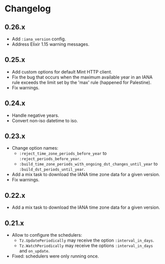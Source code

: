 # Changelog

## 0.26.x

* Add `:iana_version` config.
* Address Elixir 1.15 warning messages.

## 0.25.x

* Add custom options for default Mint HTTP client.
* Fix the bug that occurs when the maximum available year in an IANA rule exceeds
  the limit set by the 'max' rule (happened for Palestine).
* Fix warnings.

## 0.24.x

* Handle negative years.
* Convert non-iso datetime to iso.

## 0.23.x

* Change option names:
  * `:reject_time_zone_periods_before_year` to<br>
    `:reject_periods_before_year`.
  * `:build_time_zone_periods_with_ongoing_dst_changes_until_year` to<br>
    `:build_dst_periods_until_year`.
* Add a mix task to download the IANA time zone data for a given version.
* Fix warnings.

## 0.22.x

* Add a mix task to download the IANA time zone data for a given version.

## 0.21.x

  * Allow to configure the schedulers:
    * `Tz.UpdatePeriodically` may receive the option `:interval_in_days`.
    * `Tz.WatchPeriodically` may receive the options `:interval_in_days` and `on_update`.
  * Fixed: schedulers were only running once.
